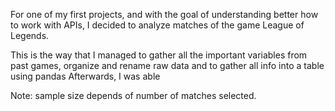 For one of my first projects, and with the goal of understanding better how to work with APIs, I decided to analyze matches of the game League of Legends.

This is the way that I managed to gather all the important variables from past games, organize and rename raw data and to gather all info into a table using pandas
Afterwards, I was able

Note: sample size depends of number of matches selected.
